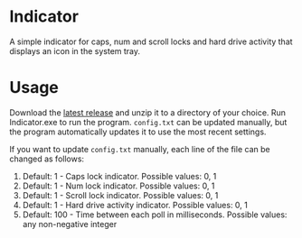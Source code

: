# Indicator
A simple indicator for caps, num and scroll locks and hard drive activity that displays an icon in the system tray.

# Usage
Download the [latest release](https://github.com/Ben-H1/Indicator/releases/) and unzip it to a directory of your choice.
Run Indicator.exe to run the program.
`config.txt` can be updated manually, but the program automatically updates it to use the most recent settings.

If you want to update `config.txt` manually, each line of the file can be changed as follows:
1. Default: 1 - Caps lock indicator. Possible values: 0, 1
2. Default: 1 - Num lock indicator. Possible values: 0, 1
3. Default: 1 - Scroll lock indicator. Possible values: 0, 1
4. Default: 1 - Hard drive activity indicator. Possible values: 0, 1
5. Default: 100 - Time between each poll in milliseconds. Possible values: any non-negative integer
